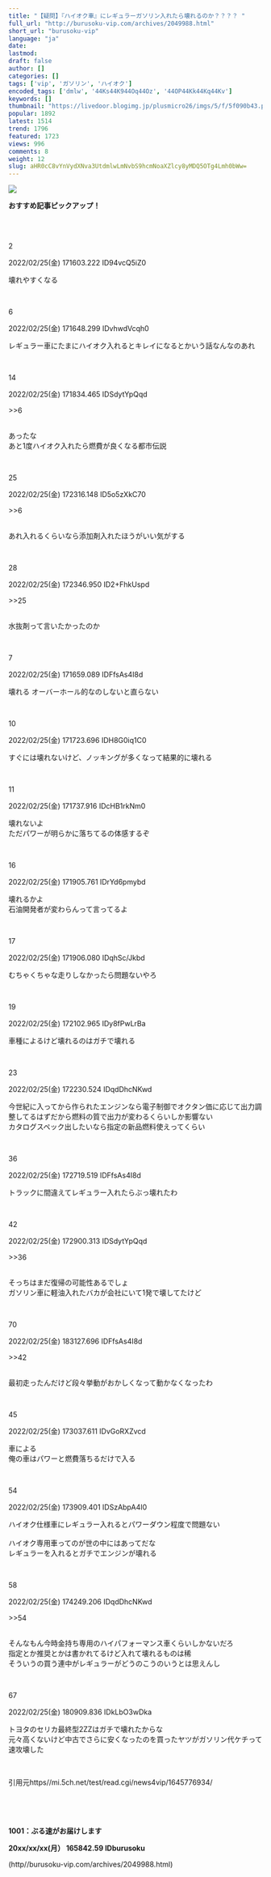 ```yaml
---
title: "【疑問】『ハイオク車』にレギュラーガソリン入れたら壊れるのか？？？？ "
full_url: "http://burusoku-vip.com/archives/2049988.html"
short_url: "burusoku-vip"
language: "ja"
date: 
lastmod: 
draft: false
author: []
categories: []
tags: ['vip', 'ガソリン', 'ハイオク']
encoded_tags: ['dmlw', '44Ks44K944Oq44Oz', '44OP44Kk44Kq44Kv']
keywords: []
thumbnail: "https://livedoor.blogimg.jp/plusmicro26/imgs/5/f/5f090b43.png"
popular: 1892
latest: 1514
trend: 1796
featured: 1723
views: 996
comments: 8
weight: 12
slug: aHR0cC8vYnVydXNva3UtdmlwLmNvbS9hcmNoaXZlcy8yMDQ5OTg4Lmh0bWw=
---
```


![](https://livedoor.blogimg.jp/plusmicro26/imgs/5/f/5f090b43.png)

<div><p><b>おすすめ記事ピックアップ！</b></p> <p class='g-ad1'> </p> <p class='g-ad2'> </p> <p></p><br> <br><p>2 <p> 2022/02/25(金) 171603.222 ID94vcQ5iZ0</p></p><p> 壊れやすくなる </p><br> <p>6 <p> 2022/02/25(金) 171648.299 IDvhwdVcqh0</p></p><p> レギュラー車にたまにハイオク入れるとキレイになるとかいう話なんなのあれ </p><br> <p>14 <p> 2022/02/25(金) 171834.465 IDSdytYpQqd</p></p><p> <p class='anchor'>>>6</p> <br> あったな <br> あと1度ハイオク入れたら燃費が良くなる都市伝説 </p><br> <p>25 <p> 2022/02/25(金) 172316.148 ID5o5zXkC70</p></p><p> <p class='anchor'>>>6</p> <br> あれ入れるくらいなら添加剤入れたほうがいい気がする </p><br> <p>28 <p> 2022/02/25(金) 172346.950 ID2+FhkUspd</p></p><p> <p class='anchor'>>>25</p> <br> 水抜剤って言いたかったのか </p><br> <p>7 <p> 2022/02/25(金) 171659.089 IDFfsAs4I8d</p></p><p> 壊れる オーバーホール的なのしないと直らない </p><br> <p>10 <p> 2022/02/25(金) 171723.696 IDH8G0iq1C0</p></p><p> すぐには壊れないけど、ノッキングが多くなって結果的に壊れる </p><br> <p>11 <p> 2022/02/25(金) 171737.916 IDcHB1rkNm0</p></p><p> 壊れないよ <br> ただパワーが明らかに落ちてるの体感するぞ </p><br> <p>16 <p> 2022/02/25(金) 171905.761 IDrYd6pmybd</p></p><p> 壊れるかよ <br> 石油開発者が変わらんって言ってるよ </p><br> <p>17 <p> 2022/02/25(金) 171906.080 IDqhSc/Jkbd</p></p><p> むちゃくちゃな走りしなかったら問題ないやろ </p><br> <p>19 <p> 2022/02/25(金) 172102.965 IDy8fPwLrBa</p></p><p> 車種によるけど壊れるのはガチで壊れる </p><br> <p>23 <p> 2022/02/25(金) 172230.524 IDqdDhcNKwd</p></p><p> 今世紀に入ってから作られたエンジンなら電子制御でオクタン価に応じて出力調整してるはずだから燃料の質で出力が変わるくらいしか影響ない <br> カタログスペック出したいなら指定の新品燃料使えってくらい </p><br> <p>36 <p> 2022/02/25(金) 172719.519 IDFfsAs4I8d</p></p><p> トラックに間違えてレギュラー入れたらぶっ壊れたわ </p><br> <p>42 <p> 2022/02/25(金) 172900.313 IDSdytYpQqd</p></p><p> <p class='anchor'>>>36</p> <br> そっちはまだ復帰の可能性あるでしょ <br> ガソリン車に軽油入れたバカが会社にいて1発で壊してたけど </p><br> <p>70 <p> 2022/02/25(金) 183127.696 IDFfsAs4I8d</p></p><p> <p class='anchor'>>>42</p> <br> 最初走ったんだけど段々挙動がおかしくなって動かなくなったわ </p><br> <p>45 <p> 2022/02/25(金) 173037.611 IDvGoRXZvcd</p></p><p> 車による <br> 俺の車はパワーと燃費落ちるだけで入る </p><br> <p>54 <p> 2022/02/25(金) 173909.401 IDSzAbpA4I0</p></p><p> ハイオク仕様車にレギュラー入れるとパワーダウン程度で問題ない <br> <br> ハイオク専用車ってのが世の中にはあってだな <br> レギュラーを入れるとガチでエンジンが壊れる </p><br> <p>58 <p> 2022/02/25(金) 174249.206 IDqdDhcNKwd</p></p><p> <p class='anchor'>>>54</p> <br> そんなもん今時金持ち専用のハイパフォーマンス車くらいしかないだろ <br> 指定とか推奨とかは書かれてるけど入れて壊れるものは稀 <br> そういうの買う連中がレギュラーがどうのこうのいうとは思えんし </p><br> <p>67 <p> 2022/02/25(金) 180909.836 IDkLbO3wDka</p></p><p> トヨタのセリカ最終型2ZZはガチで壊れたからな <br> 元々高くないけど中古でさらに安くなったのを買ったヤツがガソリン代ケチって速攻壊した </p><br> <p>引用元https//mi.5ch.net/test/read.cgi/news4vip/1645776934/</p> <br> <p id='csw_block'></p> <p id='divSP1'> </p> <br><p><b>1001：ぶる速がお届けします <p> 20xx/xx/xx(月） 165842.59 IDburusoku</p></b></p> <p class='g-ad1'> </p> <p class='g-ad2'> </p> <p id='divSP'> </p> </div>

(http//burusoku-vip.com/archives/2049988.html)
